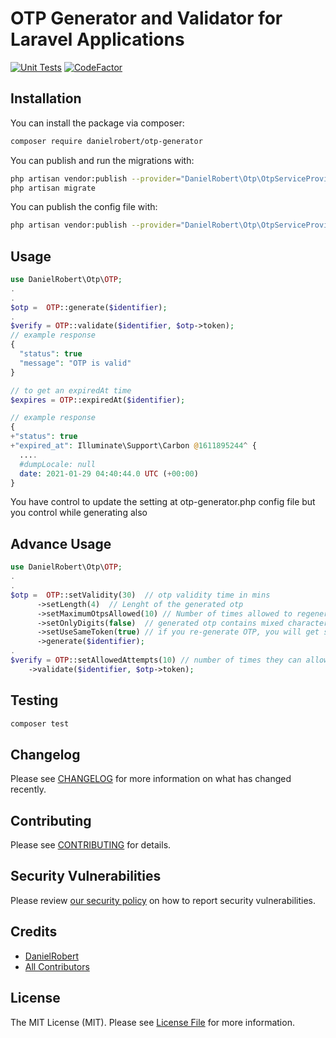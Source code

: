 # OTP Generator and Validator for Laravel Applications

[![Unit Tests](https://github.com/DanielRobert1/otp-generator/actions/workflows/run-tests.yml/badge.svg)](https://github.com/DanielRobert1/otp-generator/actions/workflows/run-tests.yml)
[![CodeFactor](https://www.codefactor.io/repository/github/danielrobert1/otp-generator/badge)](https://www.codefactor.io/repository/github/danielrobert1/otp-generator)

## Installation

You can install the package via composer:

```bash
composer require danielrobert/otp-generator
```

You can publish and run the migrations with:

```bash
php artisan vendor:publish --provider="DanielRobert\Otp\OtpServiceProvider" --tag="migrations"
php artisan migrate
```

You can publish the config file with:

```bash
php artisan vendor:publish --provider="DanielRobert\Otp\OtpServiceProvider" --tag="config"
```

## Usage

```php
use DanielRobert\Otp\OTP;
.
.
$otp =  OTP::generate($identifier);
.
$verify = OTP::validate($identifier, $otp->token);
// example response
{
  "status": true
  "message": "OTP is valid"
}

// to get an expiredAt time
$expires = OTP::expiredAt($identifier);

// example response 
{
+"status": true
+"expired_at": Illuminate\Support\Carbon @1611895244^ {
  ....
  #dumpLocale: null
  date: 2021-01-29 04:40:44.0 UTC (+00:00)
}

```

You have control to update the setting at otp-generator.php config file but you control while generating also

## Advance Usage

```php
use DanielRobert\Otp\OTP;
.
.
$otp =  OTP::setValidity(30)  // otp validity time in mins
      ->setLength(4)  // Lenght of the generated otp
      ->setMaximumOtpsAllowed(10) // Number of times allowed to regenerate otps
      ->setOnlyDigits(false)  // generated otp contains mixed characters ex:ad2312
      ->setUseSameToken(true) // if you re-generate OTP, you will get same token
      ->generate($identifier);
.
$verify = OTP::setAllowedAttempts(10) // number of times they can allow to attempt with wrong token
    ->validate($identifier, $otp->token);

```

## Testing

```bash
composer test
```

## Changelog

Please see [CHANGELOG](CHANGELOG.md) for more information on what has changed recently.

## Contributing

Please see [CONTRIBUTING](.github/CONTRIBUTING.md) for details.

## Security Vulnerabilities

Please review [our security policy](../../security/policy) on how to report security vulnerabilities.

## Credits

-   [DanielRobert](https://github.com/danielrobert1)
-   [All Contributors](../../contributors)

## License

The MIT License (MIT). Please see [License File](LICENSE.md) for more information.
